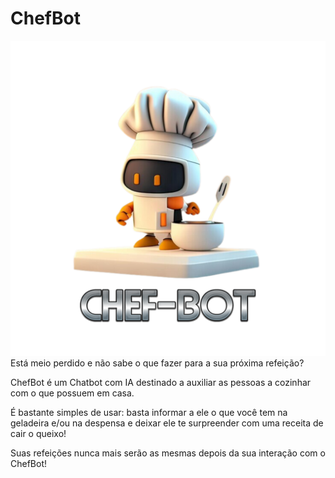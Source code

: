 # ChefBot
<img src="chefbot.png">
Está meio perdido e não sabe o que fazer para a sua próxima refeição?

ChefBot é um Chatbot com IA destinado a auxiliar as pessoas a cozinhar com o que possuem em casa.

É bastante simples de usar: basta informar a ele o que você tem na geladeira e/ou na despensa e deixar ele te surpreender com uma receita de cair o queixo!

Suas refeições nunca mais serão as mesmas depois da sua interação com o ChefBot!
